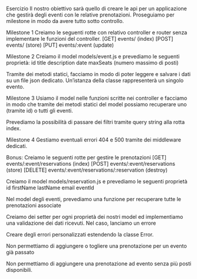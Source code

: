 Esercizio
Il nostro obiettivo sarà quello di creare le api per un applicazione che gestirà degli eventi con le relative prenotazioni. Proseguiamo per milestone in modo da avere tutto sotto controllo.

Milestone 1
Creiamo le seguenti rotte con relativo controller e router senza implementare le funzioni del controller.
[GET] events/ (index)
[POST] events/ (store)
[PUT] events/:event (update)

Milestone 2
Creiamo il model models/event.js e prevediamo le seguenti proprietà:
id
title
description
date
maxSeats (numero massimo di posti)

Tramite dei metodi statici, facciamo in modo di poter leggere e salvare i dati su un file json dedicato.
Un’istanza della classe rappresenterà un singolo evento.

Milestone 3
Usiamo il model nelle funzioni scritte nei controller e facciamo in modo che tramite dei metodi statici del model possiamo recuperare uno (tramite id) o tutti gli eventi.

Prevediamo la possibilità di passare dei filtri tramite query string alla rotta index.

Milestone 4
Gestiamo eventuali errori 404 e 500 tramite dei middleware dedicati.

Bonus:
Creiamo le seguenti rotte per gestire le prenotazioni
[GET] events/:event/reservations (index)
[POST] events/:event/reservations (store)
[DELETE] events/:event/reservations/:reservation (destroy)

Creiamo il model models/reservation.js e prevediamo le seguenti proprietà
id
firstName
lastName
email
eventId

Nel model degli eventi, prevediamo una funzione per recuperare tutte le prenotazioni associate

Creiamo dei setter per ogni proprietà dei nostri model ed implementiamo una validazione dei dati ricevuti. Nel caso, lanciamo un errore

Creare degli errori personalizzati estendendo la classe Error.

Non permettiamo di aggiungere o togliere una prenotazione per un evento già passato

Non permettiamo di aggiungere una prenotazione ad evento senza più posti disponibili.